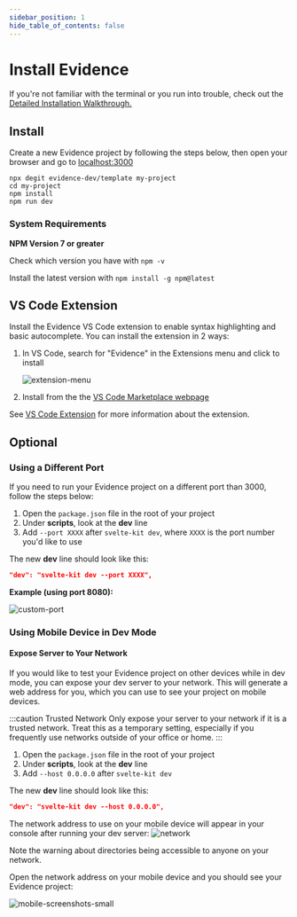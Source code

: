 ```yaml
---
sidebar_position: 1
hide_table_of_contents: false
---
```


# Install Evidence

If you're not familiar with the terminal or you run into trouble, check out the [Detailed Installation Walkthrough.](/walkthroughs/installation)

## Install
Create a new Evidence project by following the steps below, then open your browser and go to [localhost:3000](http://localhost:3000)

```shell
npx degit evidence-dev/template my-project
cd my-project 
npm install 
npm run dev 
```

### System Requirements 

**NPM Version 7 or greater** 

Check which version you have with `npm -v` 

Install the latest version with `npm install -g npm@latest`


## VS Code Extension
Install the Evidence VS Code extension to enable syntax highlighting and basic autocomplete. You can install the extension in 2 ways:
1. In VS Code, search for "Evidence" in the Extensions menu and click to install

    ![extension-menu](/img/extensions-menu-search.png)

1. Install from the the [VS Code Marketplace webpage](https://marketplace.visualstudio.com/items?itemName=Evidence.evidence-vscode)

See [VS Code Extension](/vscode-extension) for more information about the extension.


## Optional

### Using a Different Port
If you need to run your Evidence project on a different port than 3000, follow the steps below:

1. Open the `package.json` file in the root of your project
2. Under **scripts**, look at the **dev** line
3. Add `--port XXXX` after `svelte-kit dev`, where `XXXX` is the port number you'd like to use

The new **dev** line should look like this:
```json
"dev": "svelte-kit dev --port XXXX",
```

**Example (using port 8080):**

![custom-port](/img/custom-port.png)


### Using Mobile Device in Dev Mode

#### Expose Server to Your Network
If you would like to test your Evidence project on other devices while in dev mode, you can expose your dev server to your network. This will generate a web address for you, which you can use to see your project on mobile devices.

:::caution Trusted Network
Only expose your server to your network if it is a trusted network. Treat this as a temporary setting, especially if you frequently use networks outside of your office or home. 
:::

1. Open the `package.json` file in the root of your project
2. Under **scripts**, look at the **dev** line
3. Add `--host 0.0.0.0` after `svelte-kit dev`

The new **dev** line should look like this:
```json
"dev": "svelte-kit dev --host 0.0.0.0",
```

The network address to use on your mobile device will appear in your console after running your dev server:
![network](/img/network.png)

Note the warning about directories being accessible to anyone on your network.

Open the network address on your mobile device and you should see your Evidence project:

![mobile-screenshots-small](/img/mobile-screenshots-small.png)
